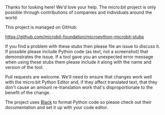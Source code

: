 Thanks for looking here! We'd love your help. The micro:bit project is only
possible through contributions of companies and individuals around the world.

This project is managed on GitHub:

https://github.com/microbit-foundation/micropython-microbit-stubs

If you find a problem with these stubs then please file an issue to discuss it.
If possible please include Python code (as text, not a screenshot) that
demonstrates the issue. If a tool gave you an unexpected error message when
using these stubs them please include it along with the name and version of the
tool.

Pull requests are welcome. We'll need to ensure that changes work well with
the micro:bit Python Editor and, if they affect translated text, that they
don't cause an amount re-translation work that's disproportionate to the
benefit of the change.

The project uses [Black](https://black.readthedocs.io/en/stable/) to format
Python code so please check out their documentation and set it up with your
code editor.
